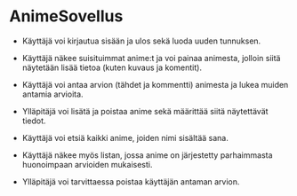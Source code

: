 # AnimeSovellus


- Käyttäjä voi kirjautua sisään ja ulos sekä luoda uuden tunnuksen.

- Käyttäjä näkee suisituimmat anime:t ja voi painaa animesta, jolloin siitä näytetään lisää tietoa (kuten kuvaus ja komentit).

- Käyttäjä voi antaa arvion (tähdet ja kommentti) animesta ja lukea muiden antamia arvioita.

- Ylläpitäjä voi lisätä ja poistaa anime sekä määrittää siitä näytettävät tiedot.

- Käyttäjä voi etsiä kaikki anime, joiden nimi sisältää sana.

- Käyttäjä näkee myös listan, jossa anime on järjestetty parhaimmasta huonoimpaan arvioiden mukaisesti.

- Ylläpitäjä voi tarvittaessa poistaa käyttäjän antaman arvion.
